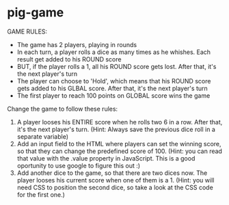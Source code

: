 # pig-game
GAME RULES:

- The game has 2 players, playing in rounds
- In each turn, a player rolls a dice as many times as he whishes. Each result get added to his ROUND score
- BUT, if the player rolls a 1, all his ROUND score gets lost. After that, it's the next player's turn
- The player can choose to 'Hold', which means that his ROUND score gets added to his GLBAL score. After that, it's the next player's turn
- The first player to reach 100 points on GLOBAL score wins the game


Change the game to follow these rules:

1. A player looses his ENTIRE score when he rolls two 6 in a row. After that, it's the next player's turn.
(Hint: Always save the previous dice roll in a separate variable)
2. Add an input field to the HTML where players can set the winning score, so that they can change the predefined 
score of 100. (Hint: you can read that value with the .value property in JavaScript. This is a good oportunity to
use google to figure this out :)
3. Add another dice to the game, so that there are two dices now. The player looses his current score when one of them is a 1.
(Hint: you will need CSS to position the second dice, so take a look at the CSS code for the first one.)
